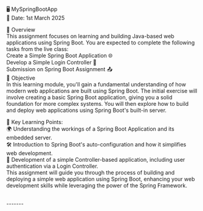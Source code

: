 🖥️ MySpringBootApp<br>
📅 Date: 1st March 2025<br>

🚀 Overview<br>
This assignment focuses on learning and building Java-based web applications using Spring Boot. You are expected to complete the following tasks from the live class:
<br>
Create a Simple Spring Boot Application 🌐<br>
Develop a Simple Login Controller 🔐<br>
Submission on Spring Boot Assignment 📤<br>
🎯 Objective<br>
In this learning module, you'll gain a fundamental understanding of how modern web applications are built using Spring Boot. The initial exercise will involve creating a basic Spring Boot application, giving you a solid foundation for more complex systems. You will then explore how to build and deploy web applications using Spring Boot's built-in server.<br>

🔑 Key Learning Points:<br>
🌍 Understanding the workings of a Spring Boot Application and its embedded server.<br>
🛠️ Introduction to Spring Boot's auto-configuration and how it simplifies web development.<br>
📝 Development of a simple Controller-based application, including user authentication via a Login Controller.<br>
This assignment will guide you through the process of building and deploying a simple web application using Spring Boot, enhancing your web development skills while leveraging the power of the Spring Framework.<br><br>


-------<br>
